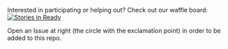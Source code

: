 Interested in participating or helping out? Check out our waffle board: [![Stories in Ready](https://badge.waffle.io/appletonmakerspace/coder_cooperative_talks.png?label=ready&title=Ready)](https://waffle.io/appletonmakerspace/coder_cooperative_talks)

Open an Issue at right (the circle with the exclamation point) in order to be added to this repo.
